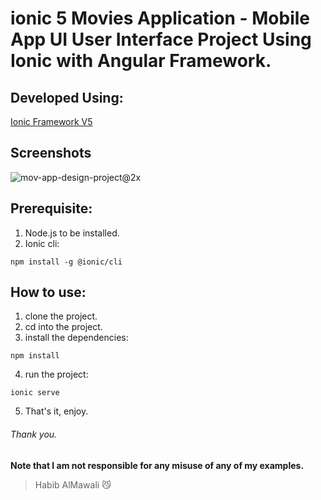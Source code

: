 # ionic 5 Movies Application - Mobile App UI User Interface Project Using Ionic with Angular Framework.

## Developed Using:
<p align="left">
<a href="https://ionicframework.com/">Ionic Framework V5</a>
</p>

## Screenshots
![mov-app-design-project@2x](https://user-images.githubusercontent.com/31030616/87191143-78a75200-c2fc-11ea-8270-e0868e2aefa9.png)



## Prerequisite:
1. Node.js to be installed.
2. Ionic cli:
```
npm install -g @ionic/cli
```

## How to use:
1. clone the project.
2. cd into the project.
3. install the dependencies:
```
npm install
```
4. run the project:
```
ionic serve
```
5. That's it, enjoy.

###### Thank you.

**Note that I am not responsible for any misuse of any of my examples.**

> Habib AlMawali :smirk_cat:
